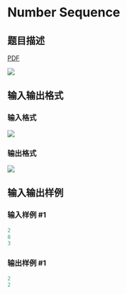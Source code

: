 # Number Sequence

## 题目描述

[problemUrl]: https://uva.onlinejudge.org/index.php?option=com_onlinejudge&Itemid=8&category=19&page=show_problem&problem=1647

[PDF](https://uva.onlinejudge.org/external/107/p10706.pdf)

![](https://cdn.luogu.com.cn/upload/vjudge_pic/UVA10706/19b775c27d2b41e8ca2dc12b3354ce126e86b593.png)

## 输入输出格式

### 输入格式

![](https://cdn.luogu.com.cn/upload/vjudge_pic/UVA10706/4c8c62d3e852ec38ffdd96a86305b62c4cf7737d.png)

### 输出格式

![](https://cdn.luogu.com.cn/upload/vjudge_pic/UVA10706/5b01ab2879b88cf5dd6b56efbcf5379a90ff7a4c.png)

## 输入输出样例

### 输入样例 #1

```cpp
2
8
3
```


### 输出样例 #1

```cpp
2
2
```


